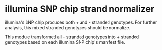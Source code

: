 # illumina SNP chip strand normalizer 

illumina's SNP chip produces both + and - stranded genotypes. 
For further analysis, this mixed stranded genotypes should be
normalize. 

This module transformed all - stranded genotypes into + stranded genotypes
based on each illumina SNP chip's manifest file. 



